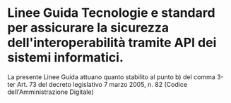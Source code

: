 # Linee Guida Tecnologie e standard per assicurare la sicurezza dell'interoperabilità tramite API dei sistemi informatici.


La presente Linee Guida attuano quanto stabilito al punto b) del comma 
3-ter Art. 73 del decreto legislativo 7 marzo 2005, n. 82 (Codice 
dell'Amministrazione Digitale)
